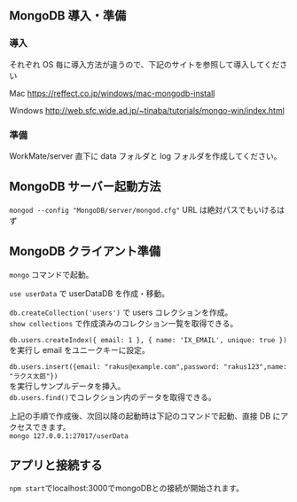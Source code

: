 ## MongoDB 導入・準備

### 導入

それぞれ OS 毎に導入方法が違うので、下記のサイトを参照して導入してください

Mac
https://reffect.co.jp/windows/mac-mongodb-install

Windows
http://web.sfc.wide.ad.jp/~tinaba/tutorials/mongo-win/index.html

### 準備

WorkMate/server 直下に data フォルダと log フォルダを作成してください。

## MongoDB サーバー起動方法

`mongod --config "MongoDB/server/mongod.cfg"`
URL は絶対パスでもいけるはず

## MongoDB クライアント準備

`mongo` コマンドで起動。

`use userData` で userDataDB を作成・移動。


`db.createCollection('users')` で users コレクションを作成。<br>
`show collections` で作成済みのコレクション一覧を取得できる。


`db.users.createIndex({ email: 1 }, { name: 'IX_EMAIL', unique: true })`<br>
を実行し email をユニークキーに設定。


`db.users.insert({email: "rakus@example.com",password: "rakus123",name: "ラクス太郎"})`<br>
を実行しサンプルデータを挿入。<br>
`db.users.find()`でコレクション内のデータを取得できる。


上記の手順で作成後、次回以降の起動時は下記のコマンドで起動、直接 DB にアクセスできます。<br>
`mongo 127.0.0.1:27017/userData`


## アプリと接続する
`npm start`でlocalhost:3000でmongoDBとの接続が開始されます。
